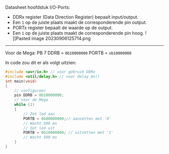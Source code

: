 Datasheet hoofdstuk I/O-Ports: 
- DDRx register (Data Direction Register) bepaalt input/output.
- Een `1` op de juiste plaats maakt de corresponderende pin output.
- PORTx register bepaalt de waarde op de output. 
- Een `1` op de juiste plaats maakt de corresponderende pin hoog.
![[Pasted image 20230906125714.png

---

Voor de Mega: PB 7
	DDRB = `0b10000000`
	PORTB = `ob10000000`

In code zou dit er als volgt uitzien:
```c
#include <avr/io.h> // voor gebruik DDRx 
#include <util/delay.h> // voor delay_ms()
int main(void) 
{ 
	// configureer 
	pin DDRB = 0b10000000; 
	// voor de Mega 
	while (1) 
	{
		// Zet led aan 
		PORTB = 0b00000000;// aanzetten met '0' 
		// Wacht 500 ms 
		// Zet led uit 
		PORTB = 0b10000000; // uitzetten met '1' 
		// Wacht 500 ms 
	}
}
```